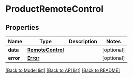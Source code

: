 # ProductRemoteControl

## Properties
Name | Type | Description | Notes
------------ | ------------- | ------------- | -------------
**data** | [**RemoteControl**](RemoteControl.md) |  | [optional] 
**error** | [**Error**](Error.md) |  | [optional] 

[[Back to Model list]](../README.md#documentation-for-models) [[Back to API list]](../README.md#documentation-for-api-endpoints) [[Back to README]](../README.md)

